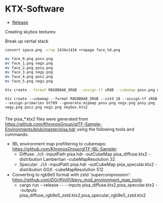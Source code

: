 # KTX-Software

 - [Release](https://github.com/KhronosGroup/KTX-Software/releases)
  
  Creating skybox textures:

Break up vertial stack
```bash
convert space.png -crop 1434x1434 +repage face_%d.png 
```

```bash
mv face_0.png posx.png
mv face_1.png negx.png
mv face_2.png posy.png
mv face_3.png negy.png
mv face_4.png posz.png
mv face_5.png negz.png
```

```bash
ktx create --format R8G8B8A8_SRGB --assign-tf sRGB --cubemap posx.png negx.png posy.png negy.png posz.png negz.png skybox.ktx2
```

```
ktx create --cubemap --format R8G8B8A8_SRGB --zstd 18 --assign-tf sRGB --assign-primaries bt709 --generate-mipmap posx.png negx.png posy.png negy.png posz.png negz.png skybox.ktx2
```

### 

The pisa_*.ktx2 files were generated from https://github.com/KhronosGroup/glTF-Sample-Environments/blob/master/pisa.hdr using the following tools and commands:
- IBL environment map prefiltering to cubemaps: https://github.com/KhronosGroup/glTF-IBL-Sampler
  - Diffuse: ./cli -inputPath pisa.hdr -outCubeMap pisa_diffuse.ktx2 -distribution Lambertian -cubeMapResolution 32
  - Specular: ./cli -inputPath pisa.hdr -outCubeMap pisa_specular.ktx2 -distribution GGX -cubeMapResolution 512
- Converting to rgb9e5 format with zstd 'supercompression': https://github.com/DGriffin91/bevy_mod_environment_map_tools
  - cargo run --release -- --inputs pisa_diffuse.ktx2,pisa_specular.ktx2 --outputs pisa_diffuse_rgb9e5_zstd.ktx2,pisa_specular_rgb9e5_zstd.ktx2